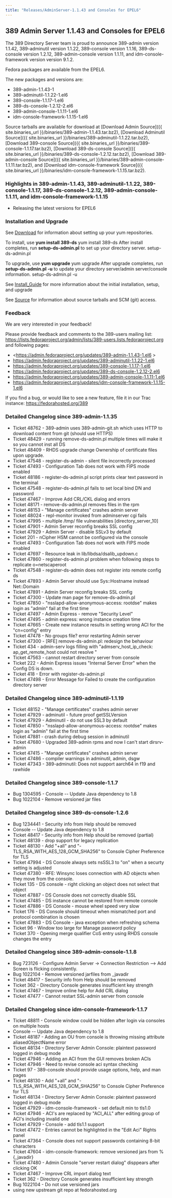 ```yaml
---
title: "Releases/AdminServer-1.1.43 and Consoles for EPEL6"
---
```

389 Admin Server 1.1.43 and Consoles for EPEL6
-----------------------------

The 389 Directory Server team is proud to announce 389-admin version 1.1.42, 389-adminutil version 1.1.22, 389-console version 1.1.16, 389-ds-console version 1.2.12, 389-admin-console version 1.1.11, and idm-console-framework version version 9.1.2.

Fedora packages are available from the EPEL6.

The new packages and versions are:

-   389-admin-1.1.43-1
-   389-adminutil-1.1.22-1.el6
-   389-console-1.1.17-1.el6
-   389-ds-console-1.2.12-2.el6
-   389-admin-console-1.1.11-1.el6
-   idm-console-framework-1.1.15-1.el6

Source tarballs are available for download at [Download Admin Source]({{ site.binaries_url }}/binaries/389-admin-1.1.43.tar.bz2),
[Download Adminutil Source]({{ site.binaries_url }}/binaries/389-adminutil-1.1.22.tar.bz2),
[Download 389-console Source]({{ site.binaries_url }}/binaries/389-console-1.1.17.tar.bz2),
[Download 389-ds-console Source]({{ site.binaries_url }}/binaries/389-ds-console-1.2.12.tar.bz2),
[Download 389-admin-console Source]({{ site.binaries_url }}/binaries/389-admin-console-1.1.11.tar.bz2), and
[Download idm-console-framework Source]({{ site.binaries_url }}/binaries/idm-console-framework-1.1.15.tar.bz2).

### Highlights in 389-admin-1.1.43, 389-adminutil-1.1.22, 389-console-1.1.17, 389-ds-console-1.2.12, 389-admin-console-1.1.11, and idm-console-framework-1.1.15

-   Releasing the latest versions for EPEL6

### Installation and Upgrade

See [Download](../download.html) for information about setting up your yum repositories.

To install, use **yum install 389-ds** yum install 389-ds After install completes, run **setup-ds-admin.pl** to set up your directory server. setup-ds-admin.pl

To upgrade, use **yum upgrade** yum upgrade After upgrade completes, run **setup-ds-admin.pl -u** to update your directory server/admin server/console information. setup-ds-admin.pl -u

See [Install\_Guide](../legacy/install-guide.html) for more information about the initial installation, setup, and upgrade

See [Source](../development/source.html) for information about source tarballs and SCM (git) access.

### Feedback

We are very interested in your feedback!

Please provide feedback and comments to the 389-users mailing list: <https://lists.fedoraproject.org/admin/lists/389-users.lists.fedoraproject.org> and following pages:

-   <https://admin.fedoraproject.org/updates/389-admin-1.1.43-1.el6 >
-   <https://admin.fedoraproject.org/updates/389-adminutil-1.1.22-1.el6>
-   <https://admin.fedoraproject.org/updates/389-console-1.1.17-1.el6>
-   <https://admin.fedoraproject.org/updates/389-ds-console-1.2.12-2.el6>
-   <https://admin.fedoraproject.org/updates/389-admin-console-1.1.11-1.el6>
-   <https://admin.fedoraproject.org/updates/idm-console-framework-1.1.15-1.el6>

If you find a bug, or would like to see a new feature, file it in our Trac instance: <https://fedorahosted.org/389>

### Detailed Changelog since 389-admin-1.1.35

-   Ticket 48762 - 389-admin uses 389-admin-git.sh which uses HTTP to download content from git (should use HTTPS)
-   Ticket 48429 - running remove-ds-admin.pl multiple times will make it so you cannot inst all DS
-   Ticket 48409 - RHDS upgrade change Ownership of certificate files upon upgrade.
-   Ticket 47548 - register-ds-admin - silent file incorrectly processed
-   Ticket 47493 - Configuration Tab does not work with FIPS mode enabled
-   Ticket 48186 - register-ds-admin.pl script prints clear text password in the terminal
-   Ticket 47548 - register-ds-admin.pl fails to set local bind DN and password
-   Ticket 47467 - Improve Add CRL/CKL dialog and errors
-   Ticket 48171 - remove-ds-admin.pl removes files in the rpm
-   Ticket 48153 - "Manage certificates" crashes admin server
-   Ticket 48024 - repl-monitor invoked from adminserver cgi fails
-   Ticket 47995 - multiple /tmp/ file vulnerabilities [directory_server_10]
-   Ticket 47901 - Admin Server reconfig breaks SSL config
-   Ticket 47929 - Admin Server - disable SSLv3 by default
-   Ticket 201   - nCipher HSM cannot be configured via the console
-   Ticket 47493 - Configuration Tab does not work with FIPS mode enabled
-   Ticket 47697 - Resource leak in lib/libdsa/dsalib_updown.c
-   Ticket 47860 - register-ds-admin.pl problem when following steps to replicate o=netscaperoot
-   Ticket 47548 - register-ds-admin does not register into remote config ds
-   Ticket 47893 - Admin Server should use Sys::Hostname instead Net::Domain
-   Ticket 47891 - Admin Server reconfig breaks SSL config
-   Ticket 47300 - Update man page for remove-ds-admin.pl
-   Ticket 47850 - "nsslapd-allow-anonymous-access: rootdse" makes login as "admin" fail at the first time
-   Ticket 47497 - Admin Express - remove "Security Level"
-   Ticket 47495 - admin express: wrong instance creation time
-   Ticket 47665 - Create new instance results in setting wrong ACI for the "cn=config" entry
-   Ticket 47478 - No groups file? error restarting Admin server
-   Ticket 47300 - [RFE] remove-ds-admin.pl: redesign the behaviour
-   Ticket 434   - admin-serv logs filling with "admserv_host_ip_check: ap_get_remote_host could not resolve <ip address>"
-   Ticket 47563 - cannot restart directory server from console
-   Ticket 222   - Admin Express issues "Internal Server Error" when the Config DS is down.
-   Ticket 418   - Error with register-ds-admin.pl
-   Ticket 47498 - Error Message for Failed to create the configuration directory server

### Detailed Changelog since 389-adminutil-1.1.19

-   Ticket 48152 - "Manage certificates" crashes admin server
-   Ticket 47929 - adminutil - future proof getSSLVersion
-   Ticket 47929 - Adminutil - do not use SSL3 by default
-   Ticket 47850 - "nsslapd-allow-anonymous-access: rootdse" makes login as "admin" fail at the first time
-   Ticket 47881 - crash during debug session in adminutil
-   Ticket 47680 - Upgraded 389-admin rpms and now I can't start dirsrv-admin
-   Ticket 47415 - "Manage certificates" crashes admin server
-   Ticket 47486 - compiler warnings in adminutil, admin, dsgw
-   Ticket 47343 - 389-adminutil: Does not support aarch64 in f19 and rawhide

### Detailed Changelog since 389-console-1.1.7

-   Bug 1304595 - Console -- Update Java dependency to 1.8
-   Bug 1022104 - Remove versioned jar files

### Detailed Changelog since 389-ds-console-1.2.6

-   Bug 1234441 - Security info from Help should be removed
-   Console -- Update Java dependency to 1.8
-   Ticket 48417 - Security info from Help should be removed (partial)
-   Ticket 48139 - drop support for legacy replication
-   Ticket 48130 - Add "+all" and "-TLS_RSA_WITH_AES_128_GCM_SHA256" to Console Cipher Preference for TLS
-   Ticket 47994 - DS Console always sets nsSSL3 to "on" when a securty setting is adjusted
-   Ticket 47380 - RFE: Winsync loses connection with AD objects when they move from the console.
-   Ticket 135   - DS console - right clicking an object does not select that object
-   Ticket 47887 - DS Console does not correctly disable SSL
-   Ticket 47485 - DS instance cannot be restored from remote console
-   Ticket 47886 - DS Console - mouse wheel speed very slow
-   Ticket 176   - DS Console should timeout when mismatched port and protocol combination is chosen
-   Ticket 47883 - DS Console - java exception when refreshing  schema
-   Ticket 96    - Window too large for Manage password policy
-   Ticket 370   - Opening merge qualifier CoS entry using RHDS console changes the entry

### Detailed Changelog since 389-admin-console-1.1.8

-   Bug 723126   - Configure Admin Server -> Connection Restriction --> Add Screen is flicking consistently.
-   Bug 1022104  - Remove versioned jarfiles from _javadir
-   Ticket 48417 - Security info from Help should be removed
-   Ticket 362   - Directory Console generates insufficient key strength
-   Ticket 47467 - Improve online help for Add CRL dialog
-   Ticket 47477 - Cannot restart SSL-admin server from console

### Detailed Changelog since idm-console-framework-1.1.7

-   Ticket 48811 - Console window could be hidden after login via consoles on multiple hosts
-   Console -- Update Java dependency to 1.8
-   Ticket 48187 - Adding an OU from console is throwing missing attribute aliasedObjectName error
-   Ticket 48134 - Directory Server Admin Console: plaintext password logged in debug mode
-   Ticket 47946 - Adding an ACI from the GUI removes broken ACIs
-   Ticket 47946 - Need to revise console aci syntax checking
-   Ticket 97    - 389-console should provide usage options, help, and man pages
-   Ticket 48130 - Add "+all" and "-TLS_RSA_WITH_AES_128_GCM_SHA256" to Console Cipher Preference for TLS
-   Ticket 48134 - Directory Server Admin Console: plaintext password logged in debug mode
-   Ticket 47929 - idm-console-framework - set default min to tls1.0
-   Ticket 47946 - ACI's are replaced by "ACI_ALL" after editing group of ACI's including invalid one
-   Ticket 47929 - Console - add tls1.1 support
-   Ticket 47472 - Entries cannot be highlighted in the "Edit Aci" Rights panel
-   Ticket 47364 - Console does not support passwords containing  8-bit characters
-   Ticket 47604 - idm-console-framework: remove versioned jars from %{_javadir}
-   Ticket 47480 - Admin Console "server restart dialog" disppears after clicking OK
-   Ticket 47467 - Improve CRL import dialog text
-   Ticket 362   - Directory Console generates insufficient key strength
-   Bug 1022104 - Do not use versioned jars
-   using new upstream git repo at fedorahosted.org


